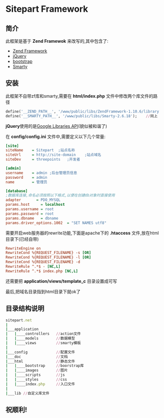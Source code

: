 Sitepart Framework
==================
简介
----
此框架是基于 **Zend Framewok** 来改写的,其中包含了:

  * [Zend Framework](http://framework.zend.com/)
  * [jQuery](http://jquery.org)
  * [bootstrap](http://twitter.github.com/bootstrap/)
  * [Smarty](http://smarty.net)

安装
----
此框架不自带zf库和smarty,需要在 **html/index.php** 文件中修改两个库文件的路径

```ruby
define('__ZEND_PATH__', '/www/public/libs/ZendFramework-1.10.6/library');   //修改成你自己的路径
define('__SMARTY_PATH__', '/www/public/libs/Smarty-2.6.18');    //同上
```

**jQuery**使用的是[Google Libraries API](http://code.google.com/intl/zh-CN/apis/libraries/)(貌似被和谐了)

在 **config/config.ini** 文件中,需要定义以下几个常量:

```ini
[site]
siteName    = Sitepart  ;站点名称
siteUrl     = http://site-domain    ;站点域名
siteDev     = threepoints   ;开发者

[admin]
username    = admin ;后台管理员信息
password    = admin
name        = 管理员

[database]
;数据库连接,命名必须按照以下格式,以便在创建db对象时直接使用
adapter       = PDO_MYSQL
params.host     = localhost
params.username = root
params.password = root
params.dbname   = dbname
params.driver_options.1002  = "SET NAMES utf8"
```

需要开启web服务器的rewrite功能,下面是apache下的 **.htaccess** 文件,放在html目录下(已经自带)

```ini
RewriteEngine on
RewriteCond %{REQUEST_FILENAME} -s [OR]
RewriteCond %{REQUEST_FILENAME} -l [OR]
RewriteCond %{REQUEST_FILENAME} -d
RewriteRule ^.*$ - [NC,L]
RewriteRule ^.*$ index.php [NC,L]
```
还需要把 **application/views/template_c** 目录设置成可写

最后,把域名目录指到html目录下就ok了

目录结构说明
----------

```ruby
sitepart.net
|
|___application
|   |____controllers   //action文件
|   |____models        //数据模型
|   |____views         //smarty模板
|
|___config             //配置文件
|___doc                //文档
|___html               //静态文件
|   |____bootstrap     //boorstrap库
|   |____images        //图片
|   |____scripts       //js
|   |____styles        //css
|   |____index.php     //入口文件
|
|___lib //自定义库文件
```


祝顺利!
-------
